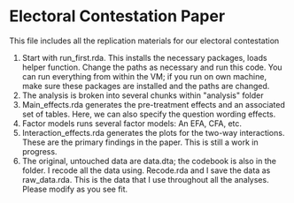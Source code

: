 # Electoral Contestation Paper

This file includes all the replication materials for our electoral contestation


1. Start with run_first.rda. This installs the necessary packages, loads helper function. Change the paths as necessary and run this code. You can run everything from within the VM; if you run on own machine, make sure these packages are installed and the paths are changed.
2. The analysis is broken into several chunks within "analysis" folder
3. Main_effects.rda generates the pre-treatment effects and an associated set of tables. Here, we can also specify the question wording effects.
4. Factor models runs several factor models: An EFA, CFA, etc. 
5. Interaction_effects.rda generates the plots for the two-way interactions. These are the primary findings in the paper.  This is still a work in progress.
7. The original, untouched data are data.dta; the codebook is also in the folder. I recode all the data using. Recode.rda and I save the data as raw_data.rda. This is the data that I use throughout all the analyses. Please modify as you see fit.
